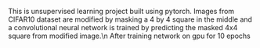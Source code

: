 This is unsupervised learning project built using pytorch. Images from CIFAR10 dataset are modified by masking a 4 by 4 square in the middle and a convolutional neural network is trained by predicting the masked 4x4 square from modified image.\n
After training network on gpu for 10 epochs
